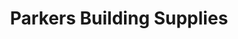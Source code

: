 ---
title: "Parkers Building Supplies"
url: /eastbourne/parkers-building-supplies/
shop: Baustoffe
---